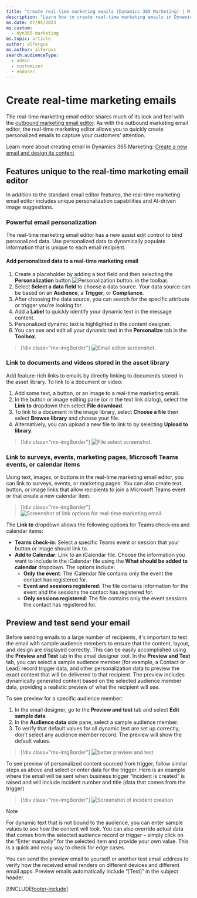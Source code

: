 ```yaml
---
title: "Create real-time marketing emails (Dynamics 365 Marketing) | Microsoft Docs"
description: "Learn how to create real-time marketing emails in Dynamics 365 Marketing."
ms.date: 07/04/2023
ms.custom: 
  - dyn365-marketing
ms.topic: article
author: alfergus
ms.author: alfergus
search.audienceType: 
  - admin
  - customizer
  - enduser
---
```


# Create real-time marketing emails

The real-time marketing email editor shares much of its look and feel with the [outbound marketing email editor](prepare-marketing-emails.md). As with the outbound marketing email editor, the real-time marketing editor allows you to quickly create personalized emails to capture your customers' attention.

Learn more about creating email in Dynamics 365 Marketing: [Create a new email and design its content](email-design.md)

## Features unique to the real-time marketing email editor

In addition to the standard email editor features, the real-time marketing email editor includes unique personalization capabilities and AI-driven image suggestions.

### Powerful email personalization

The real-time marketing email editor has a new assist edit control to bind personalized data. Use personalized data to dynamically populate information that is unique to each email recipient.

#### Add personalized data to a real-time marketing email

1. Create a placeholder by adding a text field and then selecting the **Personalization** button ![Personalization button.](media/real-time-marketing-personalization.png "Personalization button") in the toolbar.
1. Select **Select a data field** to choose a data source. Your data source can be based on an **Audience**, a **Trigger**, or **Compliance**.
1. After choosing the data source, you can search for the specific attribute or trigger you're looking for.
1. Add a **Label** to quickly identify your dynamic text in the message content.
1. Personalized dynamic text is highlighted in the content designer.
1. You can see and edit all your dynamic text in the **Personalize** tab in the **Toolbox**.

> [!div class="mx-imgBorder"]
> ![Email editor screenshot.](media/real-time-marketing-email-editor.png "Email editor screenshot")

### Link to documents and videos stored in the asset library

Add feature-rich links to emails by directly linking to documents stored in the asset library. To link to a document or video:

1. Add some text, a button, or an image to a real-time marketing email.
1. In the button or image editing pane (or in the text link dialog), select the **Link to** dropdown then select **File download**.
1. To link to a document in the image library, select **Choose a file** then select **Browse library** and choose your file.
1. Alternatively, you can upload a new file to link to by selecting **Upload to library**.

> [!div class="mx-imgBorder"]
> ![File select screenshot.](media/real-time-marketing-email-file-link.png "File select screenshot")

### Link to surveys, events, marketing pages, Microsoft Teams events, or calendar items

Using text, images, or buttons in the real-time marketing email editor, you can link to surveys, events, or marketing pages. You can also create text, button, or image links that allow recipients to join a Microsoft Teams event or that create a new calendar item.

  > [!div class="mx-imgBorder"]
  > ![Screenshot of link options for real-time marketing email.](media/real-time-marketing-email-button2.png "Screenshot of link options for real-time marketing email")

The **Link to** dropdown allows the following options for Teams check-ins and calendar items:

- **Teams check-in**: Select a specific Teams event or session that your button or image should link to.
- **Add to Calendar**: Link to an iCalendar file. Choose the information you want to include in the iCalendar file using the **What should be added to calendar** dropdown. The options include:
    - **Only the event**: The iCalendar file contains only the event the contact has registered for.
    - **Event and sessions registered**: The file contains information for the event and the sessions the contact has registered for.
    - **Only sessions registered**: The file contains only the event sessions the contact has registered for.

## Preview and test send your email

Before sending emails to a large number of recipients, it's important to test the email with sample audience members to ensure that the content, layout, and design are displayed correctly. This can be easily accomplished using the **Preview and Test** tab in the email designer tool. In the **Preview and Test** tab, you can select a sample audience member (for example, a Contact or Lead) record trigger data, and other personalization data to preview the exact content that will be delivered to that recipient. The preview includes dynamically generated content based on the selected audience member data, providing a realistic preview of what the recipient will see.

To see preview for a specific audience member:

1. In the email designer, go to the **Preview and test** tab and select **Edit sample data**.
1. In the **Audience data** side pane, select a sample audience member.
1. To verify that default values for all dynamic text are set up correctly, don't select any audience member record. The preview will show the default values.

> [!div class="mx-imgBorder"]
> ![better preview and test](media/real-time-marketing-better-preview-and-test.png "better preview and test")

To see preview of personalized content sourced from trigger, follow similar steps as above and select or enter data for the trigger. Here is an example where the email will be sent when business trigger “Incident is created” is raised and will include incident number and title (data that comes from the trigger)

> [!div class="mx-imgBorder"]
> ![Screenshot of incident creation](media/real-time-marketing-incident-creation.png "Screenshot of incident creation")

> [!NOTE]
> For dynamic text that is not bound to the audience, you can enter sample values to see how the content will look. You can also override actual data that comes from the selected audience record or trigger – simply click on the “Enter manually” for the selected item and provide your own value. This is a quick and easy way to check for edge cases.

You can send the preview email to yourself or another test email address to verify how the received email renders on different devices and different email apps. Preview emails automatically include “[Test]” in the subject header.

[!INCLUDE[footer-include](../includes/footer-banner.md)]